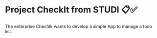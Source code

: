# Project CheckIt from STUDI  📋✅

The enterprise ChechIk wants to develop a simple App to manage a todo list.